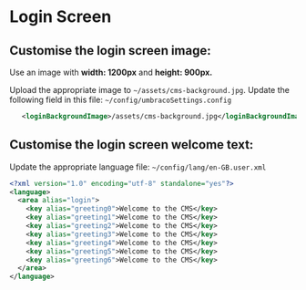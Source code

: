# Login Screen

## Customise the login screen image:
Use an image with **width: 1200px** and **height: 900px.**

Upload the appropriate image to `~/assets/cms-background.jpg`.
Update the following field in this file: `~/config/umbracoSettings.config`
~~~xml
   <loginBackgroundImage>/assets/cms-background.jpg</loginBackgroundImage>
~~~
## Customise the login screen welcome text:
Update the appropriate language file: `~/config/lang/en-GB.user.xml`

~~~xml
<?xml version="1.0" encoding="utf-8" standalone="yes"?>
<language>
  <area alias="login">
    <key alias="greeting0">Welcome to the CMS</key>
    <key alias="greeting1">Welcome to the CMS</key>
    <key alias="greeting2">Welcome to the CMS</key>
    <key alias="greeting3">Welcome to the CMS</key>
    <key alias="greeting4">Welcome to the CMS</key>
    <key alias="greeting5">Welcome to the CMS</key>
    <key alias="greeting6">Welcome to the CMS</key>
  </area>
</language>
~~~
